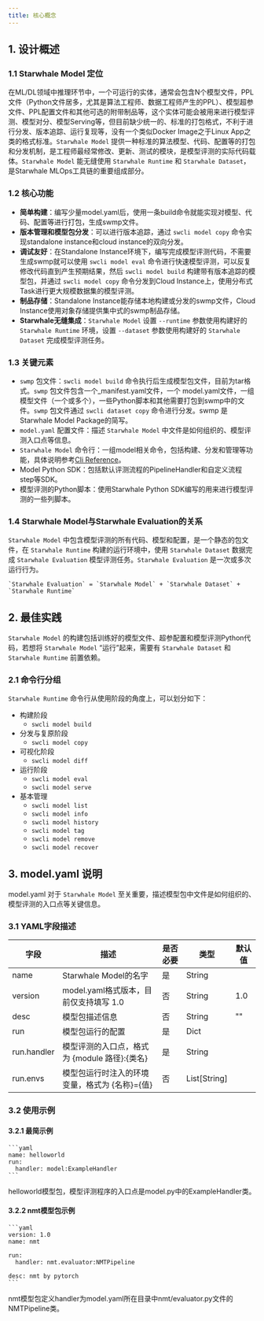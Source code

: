 ```yaml
---
title: 核心概念
---
```


## 1. 设计概述

### 1.1 Starwhale Model 定位

在ML/DL领域中推理环节中，一个可运行的实体，通常会包含N个模型文件，PPL文件（Python文件居多，尤其是算法工程师、数据工程师产生的PPL）、模型超参文件、PPL配置文件和其他可选的附带制品等，这个实体可能会被用来进行模型评测、模型对分、模型Serving等，但目前缺少统一的、标准的打包格式，不利于进行分发、版本追踪、运行复现等，没有一个类似Docker Image之于Linux App之类的格式标准。`Starwhale Model` 提供一种标准的算法模型、代码、配置等的打包和分发机制，是工程师最经常修改、更新、测试的模块，是模型评测的实际代码载体。`Starwhale Model` 能无缝使用 `Starwhale Runtime` 和 `Starwhale Dataset`，是Starwhale MLOps工具链的重要组成部分。

### 1.2 核心功能

- **简单构建**：编写少量model.yaml后，使用一条build命令就能实现对模型、代码、配置等进行打包，生成swmp文件。
- **版本管理和模型包分发**：可以进行版本追踪，通过 `swcli model copy` 命令实现standalone instance和cloud instance的双向分发。
- **调试友好**：在Standalone Instance环境下，编写完成模型评测代码，不需要生成swmp就可以使用 `swcli model eval` 命令进行快速模型评测，可以反复修改代码直到产生预期结果，然后 `swcli model build` 构建带有版本追踪的模型包，并通过 `swcli model copy` 命令分发到Cloud Instance上，使用分布式Task进行更大规模数据集的模型评测。
- **制品存储**：Standalone Instance能存储本地构建或分发的swmp文件，Cloud Instance使用对象存储提供集中式的swmp制品存储。
- **Starwhale无缝集成**：`Starwhale Model` 设置 `--runtime` 参数使用构建好的 `Starwhale Runtime` 环境，设置 `--dataset` 参数使用构建好的 `Starwhale Dataset` 完成模型评测任务。

### 1.3 关键元素

- `swmp` 包文件：`swcli model build` 命令执行后生成模型包文件，目前为tar格式。`swmp` 包文件包含一个_manifest.yaml文件，一个 model.yaml文件，一组模型文件（一个或多个），一些Python脚本和其他需要打包到swmp中的文件。`swmp` 包文件通过 `swcli dataset copy` 命令进行分发。swmp 是Starwhale Model Package的简写。
- `model.yaml` 配置文件：描述 `Starwhale Model` 中文件是如何组织的、模型评测入口点等信息。
- `Starwhale Model` 命令行：一组model相关命令，包括构建、分发和管理等功能，具体说明参考[Cli Reference](api/cli.md)。
- Model Python SDK：包括默认评测流程的PipelineHandler和自定义流程step等SDK。
- 模型评测的Python脚本：使用Starwhale Python SDK编写的用来进行模型评测的一些列脚本。

### 1.4 Starwhale Model与Starwhale Evaluation的关系

`Starwhale Model` 中包含模型评测的所有代码、模型和配置，是一个静态的包文件，在 `Starwhale Runtime` 构建的运行环境中，使用 `Starwhale Dataset` 数据完成 `Starwhale Evaluation` 模型评测任务。`Starwhale Evaluation` 是一次或多次运行行为。

    `Starwhale Evaluation` = `Starwhale Model` + `Starwhale Dataset` + `Starwhale Runtime`

## 2. 最佳实践

`Starwhale Model` 的构建包括训练好的模型文件、超参配置和模型评测Python代码，若想将 `Starwhale Model` “运行”起来，需要有 `Starwhale Dataset` 和 `Starwhale Runtime` 前置依赖。

### 2.1 命令行分组

`Starwhale Runtime` 命令行从使用阶段的角度上，可以划分如下：

- 构建阶段
  - `swcli model build`
- 分发与复原阶段
  - `swcli model copy`
- 可视化阶段
  - `swcli model diff`
- 运行阶段
  - `swcli model eval`
  - `swcli model serve`
- 基本管理
  - `swcli model list`
  - `swcli model info`
  - `swcli model history`
  - `swcli model tag`
  - `swcli model remove`
  - `swcli model recover`

## 3. model.yaml 说明

model.yaml 对于 `Starwhale Model` 至关重要，描述模型包中文件是如何组织的、模型评测的入口点等关键信息。

### 3.1 YAML字段描述

|字段|描述|是否必要|类型|默认值|
|---|---|-------|---|-----|
|name|Starwhale Model的名字|是|String||
|version|model.yaml格式版本，目前仅支持填写 1.0|否|String|1.0|
|desc|模型包描述信息|否|String|""|
|run|模型包运行的配置|是|Dict||
|run.handler|模型评测的入口点，格式为 {module 路径}:{类名} |是|String||
|run.envs|模型包运行时注入的环境变量，格式为 {名称}={值}|否|List[String]||

### 3.2 使用示例

#### 3.2.1 最简示例

    ```yaml
    name: helloworld
    run:
      handler: model:ExampleHandler
    ```

helloworld模型包，模型评测程序的入口点是model.py中的ExampleHandler类。

#### 3.2.2 nmt模型包示例

    ```yaml
    version: 1.0
    name: nmt

    run:
      handler: nmt.evaluator:NMTPipeline

    desc: nmt by pytorch
    ```

nmt模型包定义handler为model.yaml所在目录中nmt/evaluator.py文件的NMTPipeline类。

